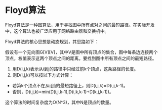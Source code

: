 # Floyd算法

Floyd算法是一种图算法，用于寻找图中所有点对之间的最短路径。在实际开发中，这个算法也被广泛应用于网络路由器和交换机中。

Floyd算法的核心思想是动态规划，其思路如下：

假设有一个无向图G[V][V]，其中V是图中所有顶点的集合，图中每条边连接两个顶点，权值表示这两个顶点之间的距离。要找到图中所有顶点之间的最短路径。
1. 用D(i,j,k)表示从i到j的路径中只经过前k个顶点，这条路径的长度。
2. 则D(i,j,k)可以按以下方式计算：
- 若第k个顶点不在从i到j的最短路径上，则D(i,j,k)=D(i,j,k-1)。
- 否则，D(i,j,k)=min(D(i,j,k-1),D(i,k,k-1)+D(k,j,k-1))。

这个算法的时间复杂度为O(N^3)，其中N是顶点的数量。